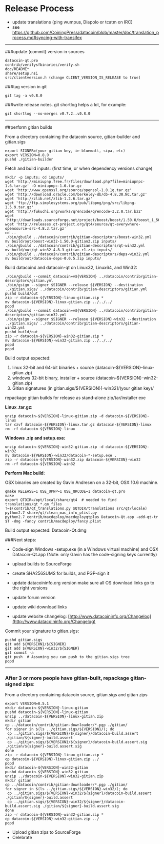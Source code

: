 Release Process
====================

* update translations (ping wumpus, Diapolo or tcatm on IRC)
* see https://github.com/CoiningPress/datacoin/blob/master/doc/translation_process.md#syncing-with-transifex

* * *

###update (commit) version in sources


	datacoin-qt.pro
	contrib/verifysfbinaries/verify.sh
	doc/README*
	share/setup.nsi
	src/clientversion.h (change CLIENT_VERSION_IS_RELEASE to true)

###tag version in git

	git tag -a v0.8.0

###write release notes. git shortlog helps a lot, for example:

	git shortlog --no-merges v0.7.2..v0.8.0

* * *

##perform gitian builds

 From a directory containing the datacoin source, gitian-builder and gitian.sigs
  
	export SIGNER=(your gitian key, ie bluematt, sipa, etc)
	export VERSION=0.8.0
	pushd ./gitian-builder

 Fetch and build inputs: (first time, or when dependency versions change)

	mkdir -p inputs; cd inputs/
	wget 'http://miniupnp.free.fr/files/download.php?file=miniupnpc-1.6.tar.gz' -O miniupnpc-1.6.tar.gz
	wget 'http://www.openssl.org/source/openssl-1.0.1g.tar.gz'
	wget 'http://download.oracle.com/berkeley-db/db-4.8.30.NC.tar.gz'
	wget 'http://zlib.net/zlib-1.2.6.tar.gz'
	wget 'ftp://ftp.simplesystems.org/pub/libpng/png/src/libpng-1.5.9.tar.gz'
	wget 'http://fukuchi.org/works/qrencode/qrencode-3.2.0.tar.bz2'
	wget 'http://downloads.sourceforge.net/project/boost/boost/1.50.0/boost_1_50_0.tar.bz2'
	wget 'http://releases.qt-project.org/qt4/source/qt-everywhere-opensource-src-4.8.3.tar.gz'
	cd ..
	./bin/gbuild ../datacoin/contrib/gitian-descriptors/boost-win32.yml
	mv build/out/boost-win32-1.50.0-gitian2.zip inputs/
	./bin/gbuild ../datacoin/contrib/gitian-descriptors/qt-win32.yml
	mv build/out/qt-win32-4.8.3-gitian-r1.zip inputs/
	./bin/gbuild ../datacoin/contrib/gitian-descriptors/deps-win32.yml
	mv build/out/datacoin-deps-0.0.5.zip inputs/

 Build datacoind and datacoin-qt on Linux32, Linux64, and Win32:
  
	./bin/gbuild --commit datacoin=v${VERSION} ../datacoin/contrib/gitian-descriptors/gitian.yml
	./bin/gsign --signer $SIGNER --release ${VERSION} --destination ../gitian.sigs/ ../datacoin/contrib/gitian-descriptors/gitian.yml
	pushd build/out
	zip -r datacoin-${VERSION}-linux-gitian.zip *
	mv datacoin-${VERSION}-linux-gitian.zip ../../../
	popd
	./bin/gbuild --commit datacoin=v${VERSION} ../datacoin/contrib/gitian-descriptors/gitian-win32.yml
	./bin/gsign --signer $SIGNER --release ${VERSION}-win32 --destination ../gitian.sigs/ ../datacoin/contrib/gitian-descriptors/gitian-win32.yml
	pushd build/out
	zip -r datacoin-${VERSION}-win32-gitian.zip *
	mv datacoin-${VERSION}-win32-gitian.zip ../../../
	popd
	popd

  Build output expected:

  1. linux 32-bit and 64-bit binaries + source (datacoin-${VERSION}-linux-gitian.zip)
  2. windows 32-bit binary, installer + source (datacoin-${VERSION}-win32-gitian.zip)
  3. Gitian signatures (in gitian.sigs/${VERSION}[-win32]/(your gitian key)/

repackage gitian builds for release as stand-alone zip/tar/installer exe

**Linux .tar.gz:**

	unzip datacoin-${VERSION}-linux-gitian.zip -d datacoin-${VERSION}-linux
	tar czvf datacoin-${VERSION}-linux.tar.gz datacoin-${VERSION}-linux
	rm -rf datacoin-${VERSION}-linux

**Windows .zip and setup.exe:**

	unzip datacoin-${VERSION}-win32-gitian.zip -d datacoin-${VERSION}-win32
	mv datacoin-${VERSION}-win32/datacoin-*-setup.exe .
	zip -r datacoin-${VERSION}-win32.zip datacoin-${VERSION}-win32
	rm -rf datacoin-${VERSION}-win32

**Perform Mac build:**

  OSX binaries are created by Gavin Andresen on a 32-bit, OSX 10.6 machine.

	qmake RELEASE=1 USE_UPNP=1 USE_QRCODE=1 datacoin-qt.pro
	make
	export QTDIR=/opt/local/share/qt4  # needed to find translations/qt_*.qm files
	T=$(contrib/qt_translations.py $QTDIR/translations src/qt/locale)
	python2.7 share/qt/clean_mac_info_plist.py
	python2.7 contrib/macdeploy/macdeployqtplus Datacoin-Qt.app -add-qt-tr $T -dmg -fancy contrib/macdeploy/fancy.plist

 Build output expected: Datacoin-Qt.dmg

###Next steps:

* Code-sign Windows -setup.exe (in a Windows virtual machine) and
  OSX Datacoin-Qt.app (Note: only Gavin has the code-signing keys currently)

* upload builds to SourceForge

* create SHA256SUMS for builds, and PGP-sign it

* update datacoininfo.org version
  make sure all OS download links go to the right versions

* update forum version

* update wiki download links

* update website changelog: [http://www.datacoininfo.org/Changelog](http://www.datacoininfo.org/Changelog)

Commit your signature to gitian.sigs:

	pushd gitian.sigs
	git add ${VERSION}/${SIGNER}
	git add ${VERSION}-win32/${SIGNER}
	git commit -a
	git push  # Assuming you can push to the gitian.sigs tree
	popd

-------------------------------------------------------------------------

### After 3 or more people have gitian-built, repackage gitian-signed zips:

From a directory containing datacoin source, gitian.sigs and gitian zips

	export VERSION=0.5.1
	mkdir datacoin-${VERSION}-linux-gitian
	pushd datacoin-${VERSION}-linux-gitian
	unzip ../datacoin-${VERSION}-linux-gitian.zip
	mkdir gitian
	cp ../datacoin/contrib/gitian-downloader/*.pgp ./gitian/
	for signer in $(ls ../gitian.sigs/${VERSION}/); do
	 cp ../gitian.sigs/${VERSION}/${signer}/datacoin-build.assert ./gitian/${signer}-build.assert
	 cp ../gitian.sigs/${VERSION}/${signer}/datacoin-build.assert.sig ./gitian/${signer}-build.assert.sig
	done
	zip -r datacoin-${VERSION}-linux-gitian.zip *
	cp datacoin-${VERSION}-linux-gitian.zip ../
	popd
	mkdir datacoin-${VERSION}-win32-gitian
	pushd datacoin-${VERSION}-win32-gitian
	unzip ../datacoin-${VERSION}-win32-gitian.zip
	mkdir gitian
	cp ../datacoin/contrib/gitian-downloader/*.pgp ./gitian/
	for signer in $(ls ../gitian.sigs/${VERSION}-win32/); do
	 cp ../gitian.sigs/${VERSION}-win32/${signer}/datacoin-build.assert ./gitian/${signer}-build.assert
	 cp ../gitian.sigs/${VERSION}-win32/${signer}/datacoin-build.assert.sig ./gitian/${signer}-build.assert.sig
	done
	zip -r datacoin-${VERSION}-win32-gitian.zip *
	cp datacoin-${VERSION}-win32-gitian.zip ../
	popd

- Upload gitian zips to SourceForge
- Celebrate 
